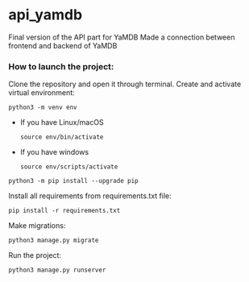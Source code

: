 # api_yamdb
Final version of the API part for YaMDB
Made a connection between frontend and backend of YaMDB

### How to launch the project:

Clone the repository and open it through terminal.
Create and activate virtual environment:

```
python3 -m venv env
```

* If you have Linux/macOS

    ```
    source env/bin/activate
    ```

* If you have windows

    ```
    source env/scripts/activate
    ```

```
python3 -m pip install --upgrade pip
```

Install all requirements from requirements.txt file:

```
pip install -r requirements.txt
```

Make migrations:

```
python3 manage.py migrate
```

Run the project:

```
python3 manage.py runserver
```

